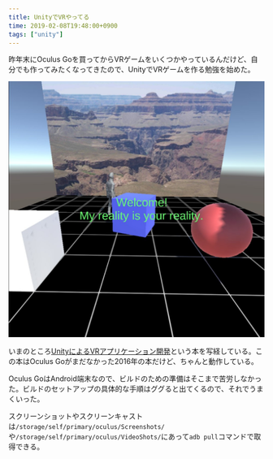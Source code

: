 ```yaml
---
title: UnityでVRやってる
time: 2019-02-08T19:48:00+0900
tags: ["unity"]
---
```


昨年末にOculus Goを買ってからVRゲームをいくつかやっているんだけど、自分でも作ってみたくなってきたので、UnityでVRゲームを作る勉強を始めた。

![](hello_unity.jpg 'Hello, Unity!')

いまのところ[UnityによるVRアプリケーション開発](https://www.oreilly.co.jp/books/9784873117577/)という本を写経している。この本はOculus Goがまだなかった2016年の本だけど、ちゃんと動作している。

Oculus GoはAndroid端末なので、ビルドのための準備はそこまで苦労しなかった。ビルドのセットアップの具体的な手順はググると出てくるので、それでうまくいった。

スクリーンショットやスクリーンキャストは`/storage/self/primary/oculus/Screenshots/`や`/storage/self/primary/oculus/VideoShots/`にあって`adb pull`コマンドで取得できる。

